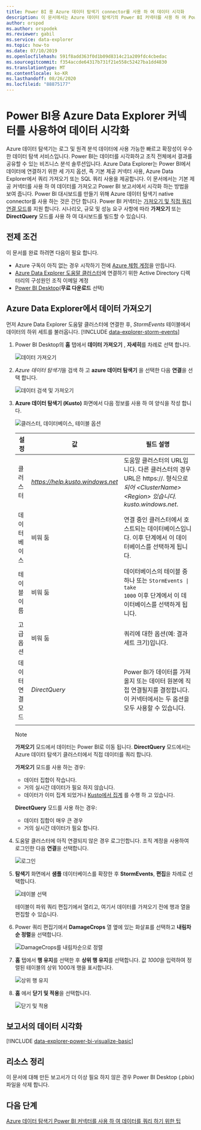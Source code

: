 ```yaml
---
title: Power BI 용 Azure 데이터 탐색기 connector를 사용 하 여 데이터 시각화
description: 이 문서에서는 Azure 데이터 탐색기의 Power BI 커넥터를 사용 하 여 Power BI에서 데이터를 시각화 하는 세 가지 옵션 중 하나를 사용 하는 방법에 대해 알아봅니다.
author: orspod
ms.author: orspodek
ms.reviewer: gabil
ms.service: data-explorer
ms.topic: how-to
ms.date: 07/10/2019
ms.openlocfilehash: 591f8add363f0d1b09d8314c21a209fdc4cbedac
ms.sourcegitcommit: f354accde64317b731f21e558c52427ba1dd4830
ms.translationtype: MT
ms.contentlocale: ko-KR
ms.lasthandoff: 08/26/2020
ms.locfileid: "88875177"
---
```

# <a name="visualize-data-using-the-azure-data-explorer-connector-for-power-bi"></a>Power BI용 Azure Data Explorer 커넥터를 사용하여 데이터 시각화

Azure 데이터 탐색기는 로그 및 원격 분석 데이터에 사용 가능한 빠르고 확장성이 우수한 데이터 탐색 서비스입니다. Power BI는 데이터를 시각화하고 조직 전체에서 결과를 공유할 수 있는 비즈니스 분석 솔루션입니다. Azure Data Explorer는 Power BI에서 데이터에 연결하기 위한 세 가지 옵션, 즉 기본 제공 커넥터 사용, Azure Data Explorer에서 쿼리 가져오기 또는 SQL 쿼리 사용을 제공합니다. 이 문서에서는 기본 제공 커넥터를 사용 하 여 데이터를 가져오고 Power BI 보고서에서 시각화 하는 방법을 보여 줍니다. Power BI 대시보드를 만들기 위해 Azure 데이터 탐색기 native connector를 사용 하는 것은 간단 합니다. Power BI 커넥터는 [가져오기 및 직접 쿼리 연결 모드](https://docs.microsoft.com/power-bi/desktop-directquery-about)를 지원 합니다. 시나리오, 규모 및 성능 요구 사항에 따라 **가져오기** 또는 **DirectQuery** 모드를 사용 하 여 대시보드를 빌드할 수 있습니다. 

## <a name="prerequisites"></a>전제 조건

이 문서를 완료 하려면 다음이 필요 합니다.

* Azure 구독이 아직 없는 경우 시작하기 전에 [Azure 체험 계정](https://azure.microsoft.com/free/)을 만듭니다.
* [Azure Data Explorer 도움말 클러스터](https://dataexplorer.azure.com/clusters/help/databases/samples)에 연결하기 위한 Active Directory 디렉터리의 구성원인 조직 이메일 계정
* [Power BI Desktop](https://powerbi.microsoft.com/get-started/)(**무료 다운로드** 선택)

## <a name="get-data-from-azure-data-explorer"></a>Azure Data Explorer에서 데이터 가져오기

먼저 Azure Data Explorer 도움말 클러스터에 연결한 후, *StormEvents* 테이블에서 데이터의 하위 세트를 불러옵니다. [!INCLUDE [data-explorer-storm-events](includes/data-explorer-storm-events.md)]

1. Power BI Desktop의 **홈** 탭에서 **데이터 가져오기** , **자세히**를 차례로 선택 합니다.

    ![데이터 가져오기](media/power-bi-connector/get-data-more.png)

1. *Azure 데이터 탐색기*을 검색 하 고 **azure 데이터 탐색기** 을 선택한 다음 **연결**을 선택 합니다.

    ![데이터 검색 및 가져오기](media/power-bi-connector/search-get-data.png)

1. **Azure 데이터 탐색기 (Kusto)** 화면에서 다음 정보를 사용 하 여 양식을 작성 합니다.

    ![클러스터, 데이터베이스, 테이블 옵션](media/power-bi-connector/cluster-database-table.png)

    **설정** | **값** | **필드 설명**
    |---|---|---|
    | 클러스터 | *https://help.kusto.windows.net* | 도움말 클러스터의 URL입니다. 다른 클러스터의 경우 URL은 https://. 형식으로 *되어 \<ClusterName\> \<Region\> 있습니다. kusto.windows.net*. |
    | 데이터베이스 | 비워 둠 | 연결 중인 클러스터에서 호스트되는 데이터베이스입니다. 이후 단계에서 이 데이터베이스를 선택하게 됩니다. |
    | 테이블 이름 | 비워 둠 | 데이터베이스의 테이블 중 하나 또는 <code>StormEvents \| take 1000</code> 이후 단계에서 이 데이터베이스를 선택하게 됩니다. |
    | 고급 옵션 | 비워 둠 | 쿼리에 대한 옵션(예: 결과 세트 크기)입니다. |
    | 데이터 연결 모드 | *DirectQuery* | Power BI가 데이터를 가져올지 또는 데이터 원본에 직접 연결될지를 결정합니다. 이 커넥터에서는 두 옵션을 모두 사용할 수 있습니다. |
    | | | |
    
    > [!NOTE]
    > **가져오기** 모드에서 데이터는 Power BI로 이동 됩니다. **DirectQuery** 모드에서는 Azure 데이터 탐색기 클러스터에서 직접 데이터를 쿼리 합니다.
    >
    > **가져오기** 모드를 사용 하는 경우:
    > * 데이터 집합이 작습니다.
    > * 거의 실시간 데이터가 필요 하지 않습니다. 
    > * 데이터가 이미 집계 되었거나 [Kusto에서 집계](kusto/query/summarizeoperator.md#list-of-aggregation-functions) 를 수행 하 고 있습니다.    
    >
    > **DirectQuery** 모드를 사용 하는 경우:
    > * 데이터 집합이 매우 큰 경우 
    > * 거의 실시간 데이터가 필요 합니다.   

1. 도움말 클러스터에 아직 연결되지 않은 경우 로그인합니다. 조직 계정을 사용하여 로그인한 다음 **연결**을 선택합니다.

    ![로그인](media/power-bi-connector/sign-in.png)

1. **탐색기** 화면에서 **샘플** 데이터베이스를 확장한 후 **StormEvents**, **편집**을 차례로 선택합니다.

    ![테이블 선택](media/power-bi-connector/select-table.png)

    테이블이 파워 쿼리 편집기에서 열리고, 여기서 데이터를 가져오기 전에 행과 열을 편집할 수 있습니다.

1. Power 쿼리 편집기에서 **DamageCrops** 열 옆에 있는 화살표를 선택하고 **내림차순 정렬**을 선택합니다.

    ![DamageCrops를 내림차순으로 정렬](media/power-bi-connector/sort-descending.png)

1. **홈** 탭에서 **행 유지**를 선택한 후 **상위 행 유지**를 선택합니다. 값 *1000*을 입력하여 정렬된 테이블의 상위 1000개 행을 표시합니다.

    ![상위 행 유지](media/power-bi-connector/keep-top-rows.png)

1. **홈** 에서 **닫기 및 적용**을 선택합니다.

    ![닫기 및 적용](media/power-bi-connector/close-apply.png)

## <a name="visualize-data-in-a-report"></a>보고서의 데이터 시각화

[!INCLUDE [data-explorer-power-bi-visualize-basic](includes/data-explorer-power-bi-visualize-basic.md)]

## <a name="clean-up-resources"></a>리소스 정리

이 문서에 대해 만든 보고서가 더 이상 필요 하지 않은 경우 Power BI Desktop (.pbix) 파일을 삭제 합니다.

## <a name="next-steps"></a>다음 단계

[Azure 데이터 탐색기 Power BI 커넥터를 사용 하 여 데이터를 쿼리 하기 위한 팁](power-bi-best-practices.md#tips-for-using-the-azure-data-explorer-connector-for-power-bi-to-query-data)
